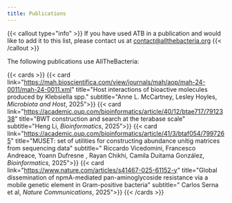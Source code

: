 ```yaml
---
title: Publications
---
```


{{< callout type="info" >}}
  If you have used ATB in a publication and would like to add it to this list,
  please contact us at contact@allthebacteria.org
{{< /callout >}}

The following publications use AllTheBacteria:


{{< cards >}}
  {{< card link="https://mah.bioscientifica.com/view/journals/mah/aop/mah-24-0011/mah-24-0011.xml" title="Host interactions of bioactive molecules produced by Klebsiella spp." subtitle="Anne L. McCartney, Lesley Hoyles, _Microbiota and Host_, 2025">}}
  {{< card link="https://academic.oup.com/bioinformatics/article/40/12/btae717/7912338" title="BWT construction and search at the terabase scale" subtitle="Heng Li, _Bioinformatics_, 2025">}}
  {{< card link="https://academic.oup.com/bioinformatics/article/41/3/btaf054/7997265" title="MUSET: set of utilities for constructing abundance unitig matrices from sequencing data" subtitle=" Riccardo Vicedomini, Francesco Andreace, Yoann Dufresne , Rayan Chikhi, Camila Duitama González, _Bioinformatics_, 2025">}}
  {{< card link="https://www.nature.com/articles/s41467-025-61152-y" title="Global dissemination of npmA-mediated pan-aminoglycoside resistance via a mobile genetic element in Gram-positive bacteria" subtitle=" Carlos Serna et al, _Nature Communications_, 2025">}}
{{< /cards >}}

